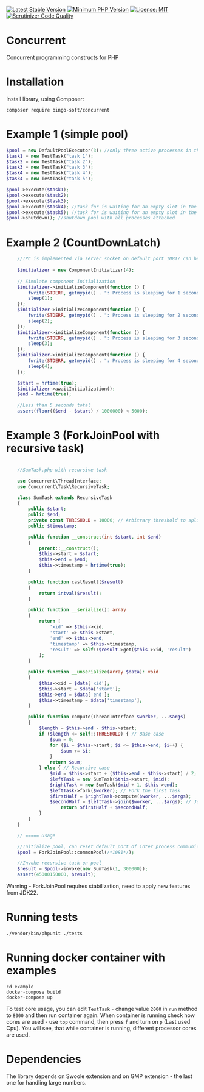 [![Latest Stable Version](https://poser.pugx.org/bingo-soft/concurrent/v/stable.png)](https://packagist.org/packages/bingo-soft/concurrent)
[![Minimum PHP Version](https://img.shields.io/badge/php-%3E%3D%207.4-8892BF.svg)](https://php.net/)
[![License: MIT](https://img.shields.io/badge/License-MIT-green.svg)](https://opensource.org/licenses/MIT)
[![Scrutinizer Code Quality](https://scrutinizer-ci.com/g/bingo-soft/concurrent/badges/quality-score.png?b=main)](https://scrutinizer-ci.com/g/bingo-soft/concurrent/?branch=main)

# Concurrent

Concurrent programming constructs for PHP


# Installation

Install library, using Composer:

```
composer require bingo-soft/concurrent
```

# Example 1 (simple pool)

```php
$pool = new DefaultPoolExecutor(3); //only three active processes in the pool
$task1 = new TestTask("task 1");
$task2 = new TestTask("task 2");
$task3 = new TestTask("task 3");
$task4 = new TestTask("task 4");
$task4 = new TestTask("task 5");

$pool->execute($task1);
$pool->execute($task2);
$pool->execute($task3);
$pool->execute($task4); //task for is waiting for an empty slot in the pool
$pool->execute($task5); //task for is waiting for an empty slot in the pool
$pool->shutdown(); //shutdown pool with all processes attached
```

# Example 2 (CountDownLatch)

```php
    //IPC is implemented via server socket on default port 1081? can be changed
    
    $initializer = new ComponentInitializer(4);
        
    // Simulate component initialization
    $initializer->initializeComponent(function () {
        fwrite(STDERR, getmypid() . ": Process is sleeping for 1 second\n");
        sleep(1);
    });
    $initializer->initializeComponent(function () {
        fwrite(STDERR, getmypid() . ": Process is sleeping for 2 seconds\n");
        sleep(2);
    });
    $initializer->initializeComponent(function () {
        fwrite(STDERR, getmypid() . ": Process is sleeping for 3 seconds\n");
        sleep(3);
    });
    $initializer->initializeComponent(function () {
        fwrite(STDERR, getmypid() . ": Process is sleeping for 4 seconds\n");
        sleep(4);
    });      

    $start = hrtime(true);
    $initializer->awaitInitialization();
    $end = hrtime(true);

    //Less than 5 seconds total
    assert(floor(($end - $start) / 1000000) < 5000);
```

# Example 3 (ForkJoinPool with recursive task)

```php

    //SumTask.php with recursive task

    use Concurrent\ThreadInterface;
    use Concurrent\Task\RecursiveTask;

    class SumTask extends RecursiveTask
    {
        public $start;
        public $end;
        private const THRESHOLD = 10000; // Arbitrary threshold to split tasks
        public $timestamp;

        public function __construct(int $start, int $end)
        {
            parent::__construct();
            $this->start = $start;
            $this->end = $end;
            $this->timestamp = hrtime(true);
        }

        public function castResult($result)
        {
            return intval($result);
        }

        public function __serialize(): array
        {
            return [
                'xid' => $this->xid,
                'start' => $this->start,
                'end' => $this->end,
                'timestamp' => $this->timestamp,
                'result' => self::$result->get($this->xid, 'result')
            ];
        }

        public function __unserialize(array $data): void
        {
            $this->xid = $data['xid'];
            $this->start = $data['start'];
            $this->end = $data['end'];
            $this->timestamp = $data['timestamp'];
        }

        public function compute(ThreadInterface $worker, ...$args)
        {
            $length = $this->end - $this->start;
            if ($length <= self::THRESHOLD) { // Base case
                $sum = 0;
                for ($i = $this->start; $i <= $this->end; $i++) {
                    $sum += $i;
                }            
                return $sum;
            } else { // Recursive case
                $mid = $this->start + ($this->end - $this->start) / 2;
                $leftTask = new SumTask($this->start, $mid);
                $rightTask = new SumTask($mid + 1, $this->end);
                $leftTask->fork($worker); // Fork the first task  
                $firstHalf = $rightTask->compute($worker, ...$args);
                $secondHalf = $leftTask->join($worker, ...$args); // Join results
                    return $firstHalf + $secondHalf;
            }
        }
    }

    // ===== Usage

    //Initialize pool, can reset default port of inter process communication
    $pool = ForkJoinPool::commonPool(/*1081*/);

    //Invoke recursive task on pool
    $result = $pool->invoke(new SumTask(1, 300000));
    assert(45000150000, $result); 
```

Warning - ForkJoinPool requires stabilization, need to apply new features from JDK22.

# Running tests

```
./vendor/bin/phpunit ./tests
```

# Running docker container with examples

```
cd example
docker-compose build
docker-compose up
```

To test core usage, you can edit `TestTask` - change value `2000` in `run` method to `8000` and then run container again. When container is running check how cores are used - use `top` command, then press `f` and turn on `p` (Last used Cpu). You will see, that while container is running, different processor cores are used. 

# Dependencies

The library depends on Swoole extension and on GMP extension - the last one for handling large numbers.